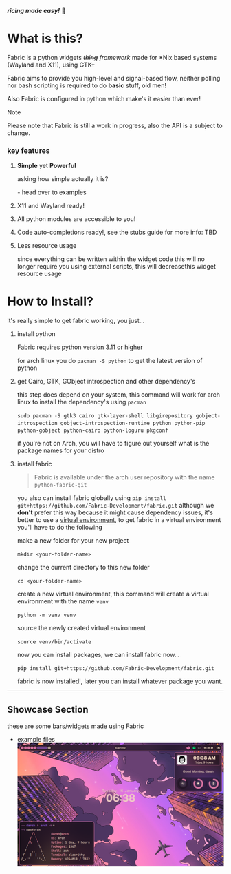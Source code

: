 _**ricing made easy!**_ 🍙
# What is this?
Fabric is a python widgets _~~thing~~ framework_   made for \*Nix based systems (Wayland and X11), using GTK+

Fabric aims to provide you high-level and signal-based flow, neither polling nor bash scripting is required to do **basic** stuff, old men!

Also Fabric is configured in python which make's it easier than ever!

> [!NOTE]
> Please note that Fabric is still a work in progress, also the API is a subject to change.

### key features
1. **Simple** yet **Powerful**

	asking how simple actually it is?

	 \- head over to examples
1. X11 and Wayland ready!
2. All python modules are accessible to you!
3. Code  auto-completions ready!, see the stubs guide for more info: TBD
5. Less resource usage

	since everything can be written within the widget code this will no longer require you using external scripts, this will decreasethis widget resource usage

# How to Install?
it's really simple to get fabric working, you just...

1. install python

	Fabric requires python version 3.11 or higher

	for arch linux you do `pacman -S python` to get the latest version of python

3. get Cairo, GTK, GObject introspection and other dependency's
     
	this step does depend on your system, this command will work for arch linux to install the dependency's using `pacman`
	
	`sudo pacman -S gtk3 cairo gtk-layer-shell libgirepository gobject-introspection gobject-introspection-runtime python python-pip python-gobject python-cairo python-loguru pkgconf`

	 if you're not on Arch, you will have to figure out yourself what is the package names for your distro

5. install fabric

    > Fabric is available under the arch user repository with the name `python-fabric-git`

    you also can install fabric globally using `pip install git+https://github.com/Fabric-Development/fabric.git` although we **don't** prefer this way because it might cause dependency issues, it's better to use a [virtual environment](https://docs.python.org/3/library/venv), to get fabric in a virtual environment you'll have to do the following

    make a new folder for your new project

    `mkdir <your-folder-name>`

    change the current directory to this new folder

    `cd <your-folder-name>`

    create a new virtual environment, this command will create a virtual environment with the name `venv`

    `python -m venv venv`

    source the newly created virtual environment

    `source venv/bin/activate`

    now you can install packages, we can install fabric now...

    `pip install git+https://github.com/Fabric-Development/fabric.git`

    fabric is now installed!, later you can install whatever package you want.
---
## Showcase Section
these are some bars/widgets made using Fabric
- example files
	![config can be found under the examples directory](assets/example-files-showcase.png)
